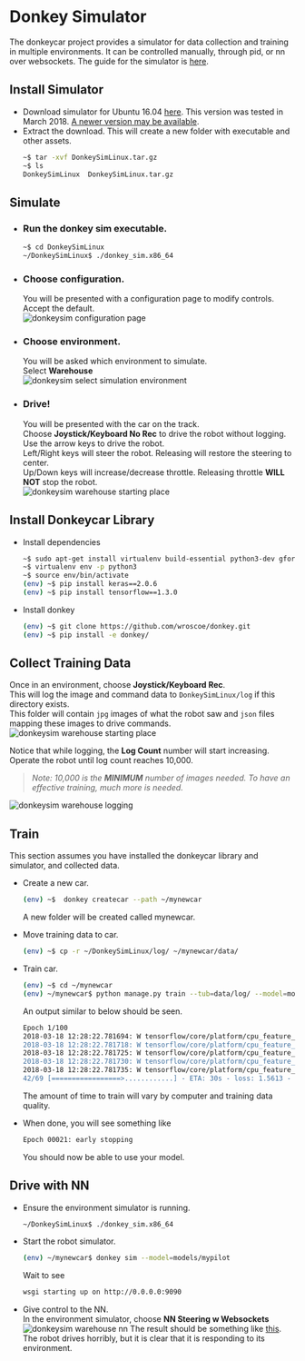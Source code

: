 # Donkey Simulator

The donkeycar project provides a simulator for data collection and training in multiple environments.
It can be controlled manually, through pid, or nn over websockets.
The guide for the simulator is [here](http://docs.donkeycar.com/guide/simulator/).

## Install Simulator
- Download simulator for Ubuntu 16.04 [here](https://s3-us-west-1.amazonaws.com/kittcar.com/downloads/DonkeySimLinux.tar.gz).
  This version was tested in March 2018. [A newer version may be available](http://docs.donkeycar.com/guide/simulator/).
- Extract the download. This will create a new folder with executable and other assets.
  ```bash
  ~$ tar -xvf DonkeySimLinux.tar.gz 
  ~$ ls 
  DonkeySimLinux  DonkeySimLinux.tar.gz 
  ```
## Simulate
- ### Run the donkey sim executable.
  ```bash
  ~$ cd DonkeySimLinux 
  ~/DonkeySimLinux$ ./donkey_sim.x86_64 
  ```
- ### Choose configuration.  
  You will be presented with a configuration page to modify controls.  
  Accept the default.  
  ![donkeysim configuration page](assets/donkeysim_config.png)  
- ### Choose environment.  
  You will be asked which environment to simulate.  
  Select **Warehouse**  
  ![donkeysim select simulation environment](assets/donkeysim_select_env.png)  
- ### Drive!  
  You will be presented with the car on the track.  
  Choose **Joystick/Keyboard No Rec** to drive the robot without logging.  
  Use the arrow keys to drive the robot.  
  Left/Right keys will steer the robot. Releasing will restore the steering to center.  
  Up/Down keys will increase/decrease throttle. Releasing throttle **WILL NOT** stop the robot.  
  ![donkeysim warehouse starting place](assets/donkeysim_warehouse_start_norec.png)

## Install Donkeycar Library
- Install dependencies  
  ```bash
  ~$ sudo apt-get install virtualenv build-essential python3-dev gfortran libhdf5-dev 
  ~$ virtualenv env -p python3 
  ~$ source env/bin/activate 
  (env) ~$ pip install keras==2.0.6 
  (env) ~$ pip install tensorflow==1.3.0 
  ```
- Install donkey
  ```bash
  (env) ~$ git clone https://github.com/wroscoe/donkey.git 
  (env) ~$ pip install -e donkey/ 
  ```

## Collect Training Data
Once in an environment, choose **Joystick/Keyboard Rec**.  
This will log the image and command data to `DonkeySimLinux/log` if this directory exists.  
This folder will contain `jpg` images of what the robot saw and `json` files mapping these images to drive commands.  
![donkeysim warehouse starting place](assets/donkeysim_warehouse_start_rec.png)

Notice that while logging, the **Log Count** number will start increasing.  
Operate the robot until log count reaches 10,000.  

> *Note: 10,000 is the **MINIMUM** number of images needed. To have an effective training, much more is needed.*  

![donkeysim warehouse logging](assets/donkeysim_log.png)

## Train
This section assumes you have installed the donkeycar library and simulator, and collected data.
- Create a new car.  
  ```bash
  (env) ~$  donkey createcar --path ~/mynewcar 
  ```
  A new folder will be created called mynewcar.
- Move training data to car.
  ```bash
  (env) ~$ cp -r ~/DonkeySimLinux/log/ ~/mynewcar/data/ 
  ```
- Train car.
  ```bash
  (env) ~$ cd ~/mynewcar 
  (env) ~/mynewcar$ python manage.py train --tub=data/log/ --model=models/mypilot 
  ```
  An output similar to below should be seen.
  ```bash
  Epoch 1/100 
  2018-03-18 12:28:22.781694: W tensorflow/core/platform/cpu_feature_guard.cc:45] The TensorFlow library wasn't compiled to use SSE4.1 instructions, but these are available on your machine and could speed up CPU computations. 
  2018-03-18 12:28:22.781718: W tensorflow/core/platform/cpu_feature_guard.cc:45] The TensorFlow library wasn't compiled to use SSE4.2 instructions, but these are available on your machine and could speed up CPU computations. 
  2018-03-18 12:28:22.781725: W tensorflow/core/platform/cpu_feature_guard.cc:45] The TensorFlow library wasn't compiled to use AVX instructions, but these are available on your machine and could speed up CPU computations. 
  2018-03-18 12:28:22.781730: W tensorflow/core/platform/cpu_feature_guard.cc:45] The TensorFlow library wasn't compiled to use AVX2 instructions, but these are available on your machine and could speed up CPU computations. 
  2018-03-18 12:28:22.781735: W tensorflow/core/platform/cpu_feature_guard.cc:45] The TensorFlow library wasn't compiled to use FMA instructions, but these are available on your machine and could speed up CPU computations. 
  42/69 [=================>............] - ETA: 30s - loss: 1.5613 - angle_out_loss: 1.7344 - throttle_out_loss: 0.3448 
  ```
  The amount of time to train will vary by computer and training data quality.

- When done, you will see something like
  ```bash
  Epoch 00021: early stopping 
  ```
  You should now be able to use your model.

## Drive with NN
- Ensure the environment simulator is running.  
  ```bash
  ~/DonkeySimLinux$ ./donkey_sim.x86_64 
  ```

- Start the robot simulator.  
  ```bash
  (env) ~/mynewcar$ donkey sim --model=models/mypilot 
  ```
  Wait to see  
  ```bash
  wsgi starting up on http://0.0.0.0:9090 
  ```
- Give control to the NN.  
  In the environment simulator, choose **NN Steering w Websockets**  
  ![donkeysim warehouse nn](assets/donkeysim_warehouse_start_nn.png)
  The result should be something like [this](https://youtu.be/YP5ob7jX9g0).  
  The robot drives horribly, but it is clear that it is responding to its environment.
